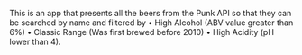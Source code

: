 This is an app that presents all the beers from the Punk API so that they can be searched by name and filtered by 
• High Alcohol (ABV value greater than 6%)
• Classic Range (Was first brewed before 2010)
• High Acidity (pH lower than 4).